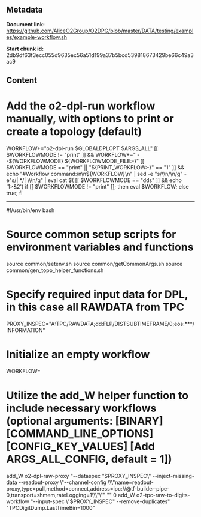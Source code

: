 ## Metadata

**Document link:** https://github.com/AliceO2Group/O2DPG/blob/master/DATA/testing/examples/example-workflow.sh

**Start chunk id:** 2db9df63f3ecc055d9635ec56a51d199a37b5bcd539818673429be66c49a3ac9

## Content

# Add the o2-dpl-run workflow manually, with options to print or create a topology (default)
WORKFLOW+="o2-dpl-run $GLOBALDPLOPT $ARGS_ALL"
[[ $WORKFLOWMODE != "print" ]] && WORKFLOW+=" --${WORKFLOWMODE} ${WORKFLOWMODE_FILE:-}"
[[ $WORKFLOWMODE == "print" || "${PRINT_WORKFLOW:-}" == "1" ]] && echo "#Workflow command:\n\n${WORKFLOW}\n" | sed -e "s/\\\\n/\n/g" -e"s/| */| \\\\\n/g" | eval cat $( [[ $WORKFLOWMODE == "dds" ]] && echo '1>&2')
if [[ $WORKFLOWMODE != "print" ]]; then eval $WORKFLOW; else true; fi

---

#!/usr/bin/env bash

# Source common setup scripts for environment variables and functions
source common/setenv.sh
source common/getCommonArgs.sh
source common/gen_topo_helper_functions.sh

# Specify required input data for DPL, in this case all RAWDATA from TPC
PROXY_INSPEC="A:TPC/RAWDATA;dd:FLP/DISTSUBTIMEFRAME/0;eos:***/INFORMATION"

# Initialize an empty workflow
WORKFLOW=
# Utilize the add_W helper function to include necessary workflows (optional arguments: [BINARY] [COMMAND_LINE_OPTIONS] [CONFIG_KEY_VALUES] [Add ARGS_ALL_CONFIG, default = 1])
add_W o2-dpl-raw-proxy "--dataspec \"$PROXY_INSPEC\" --inject-missing-data --readout-proxy \"--channel-config \\\"name=readout-proxy,type=pull,method=connect,address=ipc://@tf-builder-pipe-0,transport=shmem,rateLogging=1\\\"\"" "" 0
add_W o2-tpc-raw-to-digits-workflow "--input-spec \"$PROXY_INSPEC\" --remove-duplicates" "TPCDigitDump.LastTimeBin=1000"